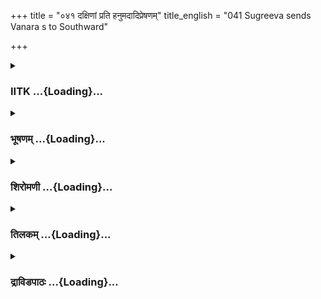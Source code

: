 +++
title = "०४१ दक्षिणां प्रति हनुमदादिप्रेषणम्"
title_english = "041 Sugreeva sends Vanara s to Southward"

+++
<div caption="श्रीराम-हरिसीताराममूर्ति-घनपाठिभ्यां वचनम्" class="audioEmbed" src="https://archive.org/download/Ramayana-recitation-Sriram-harisItArAmamUrti-Ghanapaati-v2/Kanda_4/Kanda_4_KSK-041-Dakshina_Disham_Prathi_Hanumadadi_Preshanam.mp3"></div>

<div class="js_include collapsed" newlevelforh1="3" title="IITK" unfilled url="/purANam/rAmAyaNam/audIchya-pAThaH/iitk/4_kiShkindhAkANDam/04-vAnara-preShaNam/041_daxiNAM_prati_hanumadAdipreShaNam.md">
<details><summary><h3>IITK ...{Loading}...</h3></summary>

Sugriva sends another troop including Hanuaman, Nila, Angada and
Jambavan in the southern direction



#### श्लोकः
##### मूलम्
ततः प्रस्थाप्य सुग्रीवस्तन्महद्वानरं बलम्।  
दक्षिणां प्रेषयामास वानरानभिलक्षितान्॥4.41.1॥

##### शब्दार्थः
सुग्रीवः Sugriva, महत् great, तत् that, वानरं बलम् monkey army, प्रस्थाप्य after despatching, ततः then, अभिलक्षितान् those recognised for excellence, वानरान् monkeys, दक्षिणाम् southern direction, प्रेषयामास sent forth.

##### आङ्ग्लानुवादः
Sugriva then sends in the southern direction another vanara army known for their excellence.



#### श्लोकः
##### मूलम्
नील मग्निसुतं चैव हनुमन्तं च वानरम्।  
पितामहसुतं चैव जाम्बवन्तं महाबलम्॥4.41.2॥  
सुहोत्रं च शरारिं च शरगुल्मं तथैव च।  
गजं गवाक्षं गवयं सुषेणमृषभं तथा॥4.41.3॥  
मैन्दं च द्विविदं चैव विजयं गन्धमादनम्।  
उल्कामुखमसङ्गं च हुताशनसुतावुभौ॥4.41.4॥  
अङ्गदप्रमुखान्वीरान्वीरः कपिगणेश्वरः।  
वेगविक्रमसम्पन्नान्सन्दिदेश विशेषवित्॥4.41.5॥

##### शब्दार्थः
वीरः hero, विशेषवित् extraordinary, कपिगणेश्वरः leader of the monkey army, अग्निसुतम् son of the firegod, नीलम् Nila, वानरम् monkey, हनुमन्तं च  and Hanumantha, पितामहसुतम् son of  
Brahma, महाबलम् of formidable strength, जाम्बवन्तं Jambavanta चैव also, सुहोत्रं च Suhotra and also, शरारिं च Sarari and, तथैव च so also, शरगुल्मम् Saragulma, गजम् Gaja, गवाक्षम् Gavaksha, गवयम् Gavaya, सुषेणम् Sushena, तथा so also, वृषभम् Vrisabha, मैन्दं च Mainda and, द्विविदं चैव Dvivida also, विजयम् Vijaya, गन्धमादनम् Gandhamadana, उल्कामुखम् Ulkamukha, असङ्गं च Asanga, हुताशनसुत son of firegod, उभौ both, अङ्गदप्रमुखान् Angada, वेगविक्रमसम्पन्नान् those endowed with speed and valour, वीरान् heroes, सन्दिदेश delivered the message.

##### आङ्ग्लानुवादः
The extraordinary Sugriva commanded Nila, son of the firegod, Hanuman, the formidable, Jambavan, son of Brahma, Suhotra, Sarari, Saragulma, Gaja, Gavaksha, Gavaya, Sushena, Vrishabam, Mainda, Dvivida, Vijaya, Gandhamadana, the two sons of Firegod, Ulkamuka and Asanga including Angada, leader of the group, to proceed. All of them were endowed with speed and valour.



#### श्लोकः
##### मूलम्
तेषामग्रेसरं चैव महाबलमथाङ्गदम्।  
विधाय हरिवीराणामादिशद्दक्षिणां दिशम्॥4.41.6॥

##### शब्दार्थः
अथ then, तेषाम् of them, हरिवीराणाम् of those monkeys, महाबलम् one of formidable strength, अङ्गदम् Angada, अग्रेसरम् leader, दक्षिणां दिशम् southern direction, आदिशत् ordered.

##### आङ्ग्लानुवादः
Then Sugriva ordered mighty Angada to lead the group of the heroic monkeys in the southern direction.



#### श्लोकः
##### मूलम्
ये केचन समुद्देशास्तस्यां दिशि सुदुर्गमाः।  
कपीशः कपिमुख्यानां स तेषां तानुदाहरत्॥4.41.7॥

##### शब्दार्थः
तस्यां दिशि in that quarter, दुर्गमाः inaccessible, ये केचन those, समुद्देशाः spots, सः कपीशः the monkey king, कपिमुख्यानाम् to the chieftains of monkeys, तानुदाहरत् he gave an account.

##### आङ्ग्लानुवादः
Sugriva, the monkey king, explained to the monkey chiefs about the inaccessible places in the southern direction.



#### श्लोकः
##### मूलम्
सहस्रशिरसं विन्ध्यं नानाद्रुमलतायुतम्।  
नर्मदां च नदीं रम्यां महोरगनिषेविताम्॥4.41.8॥  
ततो गोदावरीं रम्यां कृष्णवेणीं महानदीम्।  
वरदां च महाभागां महोरगनिषेविताम्॥4.41.9॥  
मेखलामुत्कलां चैव दशार्णनगराण्यपि।  
आश्ववन्तीमवन्तीं च सर्वामेवानुपश्यत॥4.41.10॥

##### शब्दार्थः
सहस्रशिरसम् of thousand peaks, नानाद्रुमलतायुतम् filled with several trees and creepers, विन्ध्यम् Vindhya, नर्मदां नदीं च and river Narmada, ततः then, रम्याम् delightful, गोदावरीम् Godavari, महानदीम् Mahanadi, कृष्णवेणीम् Krishnaveni, महाभागाम् Mahabhaga, महोरगनिषेविताम् inhabited by terrific serpents, वरदां च and Varada river, मेखलाम् river Mekhala, उत्कलां च एव Utkala also, दशार्णनगराण्यपि towns of Dasarna, आश्ववन्तीम् Asvavanti, अवन्तीम् Avanti, सर्वमेव all over, अनुपश्यत you may survey.

##### आङ्ग्लानुवादः
'Search for Sita all over Vindhya of a thousand peaks filled with several trees and creepers, and along the river Narmada. Then proceed to Godavari, lovely Krishnaveni, Mahanadi, Varada and Mahabhaga inhabited by terrific serpents.You may search Mekhala, Utkala and Dasarna cities, Asvavanti and Avanti countries also.



#### श्लोकः
##### मूलम्
विदर्भानृषिकांश्चैव रम्यान्माहिषकानपि।  
तथा वङ्गान्कलिङ्गांश्च कौशिकांश्च समन्ततः॥4.41.11॥  
अन्वीक्ष्य दण्डकारण्यं सपर्वतनदीगुहाम्।  
नदीं गोदावरीं चैव सर्वमेवानुपश्यत॥4.41.12॥  
तथैवान्ध्रांश्च पुण्ड्रांश्च चोलान्पाण्ड्यांत्स केरलान्।

##### शब्दार्थः
विदर्भान् in Vidarbha, ऋषिकांश्चैव and in Rishika, रम्यान् picturesque, माहिषकानपि country of  Mahishaka, तथा so also, वङ्गकलिङ्गांश्च Vanga and Kalinga, समन्ततः all over, कौशिकांश्च Kausika, सपर्वतनदीगुहाम् in the mountains, river banks and caves, दण्डकारण्यम् in Dandaka  
forest, अन्वीक्ष्य after searching for, गोदावरीं Godavari, नदीं river, चैव also, तथैव in the same way, आन्ध्रांश्च Andhra also, पुण्ड्रांश्च country Pundra even, चोलान् Chola, पाण्ड्यांत्स Pandya country, केरलान् Kerala, सर्वमेव all over, अनुपश्यत search.

##### आङ्ग्लानुवादः
'Look for Sita in the countries of Vidarbha and Rishika, in the picturesque country of Mashaka, Vanga and Kalinga and all over Kausika. Look for her in mountains caves and on river banks, in Dandaka forest, in Godavari, in Andhra also in Pundra, Chola and Pandya countries and all over Kerala.



#### श्लोकः
##### मूलम्
अयोमुखश्च गन्तव्यः पर्वतो धातुमण्डितः॥4.41.13॥  
विचित्रशिखर श्श्रीमांश्चित्रपुष्पितकाननः।  
सचन्दनवनोद्देशो मार्गितव्यो महागिरिः॥4.41.14॥

##### शब्दार्थः
धातुमण्डितः with ores, विचित्रशिखर wonderful peaks, श्रीमान् rich, चित्र पुष्पितकाननः a forest full of colourful flowers, अयोमुखः पर्वतः mount Ayomukha, गन्तव्यः should visit, सचन्दनवनोद्देशः of sandalwood forest, महागिरिः great mountain, मार्गितव्यः search.

##### आङ्ग्लानुवादः
'Look for Sita all over mount Ayomukha (known as Malaya), rich in ores. It has wonderful peaks. It looks colourful with the forest in bloom. This great mountain is full of sandalwood forest.



#### श्लोकः
##### मूलम्
ततस्तामापगां दिव्यां प्रसन्नसलिलां शिवाम्।  
तत्र द्रक्ष्यथ कावेरीं विहितामप्सरोगणैः॥4.41.15॥

##### शब्दार्थः
ततः then, दिव्याम् wonderful, प्रसन्नसलिलां शिवाम् river with pure and sacred waters, अप्सरोगणैः  celestial nymphs, विहिताम sport, ताम् that, कावेरीम् Cauvery, आपगाम् river, तत्र there, द्रक्ष्यथ you will see.

##### आङ्ग्लानुवादः
'Then you will see the sacred river Cauvery with pure and auspicious water, where celestial nymphs sport.



#### श्लोकः
##### मूलम्
तस्यासीनं नगस्याग्रे मलयस्य महौजसम्।  
द्रक्ष्यथाऽदित्यसङ्काशमगस्त्यमृषिसत्तमम्॥4.41.16॥

##### शब्दार्थः
महौजसम् a person shining brightly, तस्य its, नगस्य mountain's, अग्रे on the top, आसीनम्  seated, आदित्यसङ्काशम् like the Sun, ऋषिसत्तमम् a celebtated sage, अगस्त्यम् Agastya, द्रक्ष्यथ you find.

##### आङ्ग्लानुवादः
'Dwelling on the top of that Malaya mountain you will find celebrated sage Agastya, resplendent like the Sun.



#### श्लोकः
##### मूलम्
ततस्तेनाभ्यनुज्ञाताः प्रसन्नेन महात्मना।  
ताम्रपर्णीं ग्राहजुष्टां तरिष्यथ महानदीम्॥4.41.17॥

##### शब्दार्थः
ततः then, प्रसन्नेन by the pleasing one, महात्मना by the great soul, तेन by him, अनुज्ञाताः permitted, अथ then, ग्राहजुष्टाम् inhabited by alligators, ताम्रपर्णीम् Tamraparni, महानदीम् great river, तरिष्यथ cross.

##### आङ्ग्लानुवादः
'You will then come cross the great river Tamraparni infested with alligators. Cross it with the permission of the sage pleased (with you).



#### श्लोकः
##### मूलम्
सा चन्दनवनैर्दिव्यै प्रच्छन्ना द्वीपशालिनी।  
कान्तेव युवतिः कान्तां समुद्रमवगाहते॥4.41.18॥

##### शब्दार्थः
दिव्यैः lovely, चन्दनवनैः with sandalwood forests, प्रच्छन्ना covered, द्वीपशालिनी with wonderful islands, सा that, युवतिः young lady, कान्तां beloved, इव like, समुद्रम् ocean, अवगाहते reaches.

##### आङ्ग्लानुवादः
'With its wonderful islands covered with lovely sandalwood forests, the river mingles with the ocean just as a young beloved meets her lover.



#### श्लोकः
##### मूलम्
ततो हेममयं दिव्यं मुक्तामणिविभूषितम्।  
युक्तं कवाटं पाण्ड्यानां गता द्रक्ष्यथ वानराः॥4.41.19॥

##### शब्दार्थः
वानराः O monkeys, ततः then, युक्तम् fitted, हेममयम् full of gold, दिव्यम् endearing, मुक्तामणिविभूषितम् encrusted with pearls, पाण्ड्यानाम् Pandyas', कवाटम् gate, गताः you reach,  द्रक्ष्यथ you will find.

##### आङ्ग्लानुवादः
'O monkeys leaving that river, you will find encrusted with pearls the wonderful golden gate of the city of Pandyas (modern Madurai).



#### श्लोकः
##### मूलम्
ततस्समुद्रमासाद्य सम्प्रधार्यार्थनिश्चयम्।  
अगस्त्येनान्तरे तत्र सागरे विनिवेशितः॥4.41.20॥  
चित्रनानानगः श्रीमान्महेन्द्रः पर्वतोत्तमः।  
जातरूपमयः श्रीमानवगाढो महार्णवम्॥4.41.21॥

##### शब्दार्थः
ततः then, समुद्रम् ocean, आसाद्य after reaching, अर्थनिश्चयम् decision, सम्प्रधार्य after arriving at, अगस्त्येन by Agastya, तत्र there, सागरे in the sea, अन्तरे inside, विनिवेशितः set up, चित्रनानानगः filled with colourful trees, श्रीमान् rich, महेन्द्रः Mahendra, पर्वतोत्तमः best of mountains, जातरूपमयः full of gold, श्रीमान् rich, महार्णवम् great sea, अवगाढः immersed into.

##### आङ्ग्लानुवादः
'Then on reaching the sea shore, decide the course of action. Sage Agastya has set up (between the moat of the city and and the sea) a glorious golden mountain Mahendra. Filled with colourful trees, it stretches into the sea.



#### श्लोकः
##### मूलम्
नानाविधैर्नगैस् सर्वैलताभिश्चोपशोभितम्।  
देवर्षियक्षप्रवरैरप्सरोभिश्च सेवितम्॥4.41.22॥  
सिद्धचारणसङ्घैश्च प्रकीर्णं समनोरमम्।  
तमुपैति सहस्राक्षः सदा पर्वसु पर्वसु॥4.41.23॥

##### शब्दार्थः
नानाविधैः with different kinds of, सर्वैः by all, नगैः with trees, लताभिश्च even with vines, उपशोभितम् delightful, देवर्षियक्षप्रवरैः with gods, sages, yakshas, अप्सरोभिश्च and also with celestial nymphs, सेवितम् inhabited by, सिद्धचारणसङ्घैश्च with siddhas, charanas, प्रकीर्णम्  
scattered about, सुमनोरमम् very enchanting, तम् him, सहस्राक्षः thousandeyed Mahendra, पर्वसु पर्वसु on all full and new Moon days, सदा always, उपैति keeps coming.

##### आङ्ग्लानुवादः
'That mountain with several kinds of colourful trees and vines is frequented by gods, sages and prominent yakshas like siddhas and charanas. It is exceedingly delightful and even the thousandeyed Indra keeps visiting this place on full and new Moon days.



#### श्लोकः
##### मूलम्
द्वीपस्तस्यापरे पारे शतयोजनमायतः।  
अगम्यो मानुषैर्दीप्तस्तं मार्गध्वं समन्ततः॥4.41.24॥

##### शब्दार्थः
तस्य its, अपरे पारे on the other side, शतयोजनमायतः stretched over a distance of a hundred yojanas, मानुषैः for human beings, अगम्यः inaccessible, दीप्तः glittering, द्वीपः island, तम् that place, समन्ततः all over there, मार्गध्वम् explore.

##### आङ्ग्लानुवादः
'Beyond this, on the other side of the sea stretching over an area of a hundred yojanas is an island difficult to reach for humans. Which you may explore.



#### श्लोकः
##### मूलम्
तत्र सर्वात्मना सीता मार्गितव्या विशेषतः।  
स हि देशस्तु वध्यस्य रावणस्य दुरात्मनः॥4.41.25॥  
राक्षसाधिपतेर्वासस्सहस्राक्षसमद्युतेः।

##### शब्दार्थः
तत्र सीता there Sita, विशेषतः specially there, सर्वात्मना by all, मार्गितव्या search for, सः that, देशः region, वध्यस्य who deserves to be killed, दुरात्मनः of the evilminded, राक्षसाधिपतेः of the lord of demons, सहस्राक्षसमद्युतेः equal to thousandeyed Indra in radiance, रावणस्य Ravana's, वासः abode.

##### आङ्ग्लानुवादः




#### श्लोकः
##### मूलम्
दक्षिणस्य समुद्रस्य मध्ये तस्य तु राक्षसी॥4.41.26॥  
अङ्गारकेति विख्याता छायामाकृष्य भोजिनी।

##### शब्दार्थः
तस्य of that, समुद्रस्य of the sea, मध्ये in the midst, छायाम् shadow, आकृष्य after catching, भोजिनी she swallows, अङ्गारकेति Angaraka by name, विख्याता famous, राक्षसी ogress.

##### आङ्ग्लानुवादः
'In the midst of the southern sea is a famous ogress, Angaraka (also Simhika) by name who swallows humans by capturing them even by their shadows.



#### श्लोकः
##### मूलम्
एवं निस्संशयान्कृत्वा संशयान्नष्टसंशयाः॥4.41.27॥  
मृगयध्वं नरेन्द्रस्य पत्नीममिततेजसः।

##### शब्दार्थः
एवम् in that way, संशयान् doubts, निस्संशयान् making sure, कृत्वा after making, नष्टसंशयाः without any doubt, अमिततेजसः of the very effulgent, नरेन्द्रस्य king's, पत्नीम् wife, मृगयध्वम्  look for.

##### आङ्ग्लानुवादः
'In this way make sure wherever you have a doubt (of Sita's presence) and proceed to look for the consort of Rama, king of limitless lustre.



#### श्लोकः
##### मूलम्
तमतिक्रम्य लक्ष्मीवान्समुद्रे शतयोजने॥4.41.28॥  
गिरिः पुष्पितको नाम सिद्धचारणसेवितः।

##### शब्दार्थः
तम् that island, अतिक्रम्य after crossing, शतयोजने a hundred yojanas, समुद्रे in the sea, लक्ष्मीवान् prosperous island, सिद्धचरणसेवितः inhabited by siddhas and charanas, पुष्पितकोनाम named Pushpithaka, गिरिः mountain.

##### आङ्ग्लानुवादः




#### श्लोकः
##### मूलम्
चन्द्रसूर्यांशुसङ्काशस्सागराम्बुसमावृतः॥4.41.29॥  
भ्राजते विपुलैश्शृङ्गैरम्बरं विलिखन्निव।

##### शब्दार्थः
चन्द्रसूर्यांशुसङ्काशः bright like the radiance of Sun and Moon, सागराम्बुसमाश्रयः surrounded by seawater, अम्बरम् sky, विपुलैः with extended, शृङ्गैः with the peaks, विलिखन्निव as if scratching, भ्राजते shines.

##### आङ्ग्लानुवादः
'It looks bright, spreading its radiance like the Sun and Moon. It is surrounded by the sea. Its peaks appear as though scratching the sky.



#### श्लोकः
##### मूलम्
तस्यैकं काञ्चनं शृङ्गं सेवतेऽयं दिवाकरः॥4.41.30॥  
श्वेतं राजतमेकं च सेवतेऽयं निशाकरः।  
न तं कृतघ्नाः पश्यन्ति न नृशंसा न नास्तिकाः॥4.41.31॥

##### शब्दार्थः
तस्य its, एकम् one, शृङ्गम् peak, काञ्चनम् is golden, यम् which, दिवाकरः Sun, सेवते resorts to, एकम् one, श्वेतम् white one, राजतम् silver, अयं this, निशाकरः Moon, सेवते resorts, तम् him, कृतघ्नाः ungrateful, न पश्यन्ति cannot see, नृशंसाः the mean, न not, नास्तिकाः unbelievers, न not.

##### आङ्ग्लानुवादः
'The Sun resorts to its golden peak. The Moon rests over its silver peak. Neither the ungrateful, nor the mean nor the unbelievers can behold this (phenomenon).



#### श्लोकः
##### मूलम्
प्रणम्य शिरसा शैलं तं विमार्गत वानराः।  
तमतिक्रम्य दुर्धर्षस् सूर्यवान्नाम पर्वतः॥4.41.32॥  
अध्वना दुर्विगाहेन योजनानि चतुर्दश।

##### शब्दार्थः
वानराः O monkeys, तं शैलम् that mountain, शिरसा bowing down your head, विमार्गत  search, दुर्धर्षः unassailable, तम् that, अतिक्रम्य beyond this, दुर्विगाहेन by a difficult one, अध्वना travelling, चतुर्दश योजनानि fourteen yojanas, सूर्यवान्नाम called Suryavanam, पर्वतः mountain.

##### आङ्ग्लानुवादः
'O monkeys bowing down to that mountain, proceed in search of Sita. O unassailable vanaras, beyond this mountain is another called Suryavan. It is at a distance of fourteen yojanas and it is difficult to cover that distance.



#### श्लोकः
##### मूलम्
ततस्तमप्यतिक्रम्य वैद्युतो नाम पर्वतः॥4.41.33।  
सर्वकामफलैर्वृक्षैस् सर्वकालमनोहरैः।

##### शब्दार्थः
ततः then, तमपि even the mountain, अतिक्रम्य going beyond, सर्वकामफलैः with those yielding wishfulfilling fruits, सर्वकालमनोहरैः delightful in all seasons, वृक्षैः with trees, वैद्युतोनाम named Vaidyuta, पर्वतः mountain.

##### आङ्ग्लानुवादः
'Beyond that mountain lies Vaidyuta, a hill with trees yielding lovely fruits in all seasons which can satisfy all desires.



#### श्लोकः
##### मूलम्
तत्र भुक्त्वा वरार्हाणि मूलानि च फलानि च॥4.41.34॥  
मधूनि पीत्वा मुख्यानि परं गच्छत वानराः।

##### शब्दार्थः
वानराः O monkeys, तत्र there, वारार्हाणि choicest, मूलानि च roots and, फलानि च fruits, भूक्त्वा after eating, मुख्यानि best of, मधूनि honey, पीत्वा on drinking, परम् further, गच्छत go.

##### आङ्ग्लानुवादः
'O monkeys eat your cherlshed roots and fruits and drink the best of honey there and proceed further.



#### श्लोकः
##### मूलम्
तत्र नेत्रमनःकान्तः कुञ्जरो नाम पर्वतः॥4.41.35॥  
अगस्त्यभवनं यत्र निर्मितं विश्वकर्मणा।

##### शब्दार्थः
तत्र there, नेत्र मनःकान्तः pleasing to the eye and heart, कुञ्जरो नाम called Kunjara, पर्वतः mountain,यत्र there,विश्वकर्मणा by Visvakarma,अगस्त्यभवनम् home of Agastya, निर्मितम् is built.

##### आङ्ग्लानुवादः
'There you will find a mountain called Kunjara pleasing to the eye and pleasing to the heart. That is the hermitage of Agastya built by Visvakarma.



#### श्लोकः
##### मूलम्
तत्र योजनविस्तारमुच्छ्रितं दशयोजनम्॥4.41.36॥  
शरणं काञ्चनं दिव्यं नानारत्नविभूषितम्।

##### शब्दार्थः
तत्र there, योजनविस्तारम् a yojana in breadth, दशयोजनम् ten yojanas, उच्छ्रितम् tall, दिव्यम् wonderful, नानारत्नविभूषितम् adorned with many gems, काञ्चनम् gold, शरणम् dwelling.

##### आङ्ग्लानुवादः
'The hermitage of Agastya is one yojana in breadth and ten yojanas in height. It is wonderful, built of gold and adorned with many gems.



#### श्लोकः
##### मूलम्
तत्र भोगवती नाम सर्पाणामालयः पुरी॥4.41.37॥  
विशालकक्ष्या दुर्धर्षा सर्वतः परिरक्षिता।  
रक्षिता पन्नगैर्घोरैस्तीक्ष्णदष्ट्रैरैर्महाविषैः॥4.41.38॥  
सर्पराजो महाप्राज्ञो यस्यां वसति वासुकिः।

##### शब्दार्थः
तत्र there, विशालकक्ष्या a place with broad corridors, दुर्धर्षा an unassailable place, सर्वतः everywhere, परिरक्षिता protected, घोरैः by dreadful ones, तीक्ष्णं दष्ट्रै with sharp fangs, महाविषैः with highly poisonous ones, पन्नगैः with serpent, रक्षिता protected, सर्पाणाम् of serpents, आलयः abode, भोगवती नाम named Bhogavati, पुरी city, यस्याम् in it, सर्पराजः serpent king, महाप्राज्ञो very wise, वासुकिः Vasuki, वसति resides.

##### आङ्ग्लानुवादः
'There on that mountain (Kunjara) stands a city called Bhogavati, which is the abode of serpents. It has wide corridors. Guarded on all sides, it is unassailable since it is protected by venomous serpents with sharp fangs. The wise serpent king Vasuki resides there. (Bhogavati is the replica of the city of the same name in Patala, the sixth subterranean region)



#### श्लोकः
##### मूलम्
निर्याय मार्गितव्या च सा च भोगवती पुरी॥4.41.39॥  
तत्र चानन्तरा देशा ये केचन सुसम्वृताः।

##### शब्दार्थः
सा that, भोगवती पुरी city of Bhogavati, मार्गितव्या search, निर्याय after coming out, तत्र there, सुसम्वृताः well covered, ये केचन those as may be, अनन्तरा देशाः hidden locations

##### आङ्ग्लानुवादः
'Emerging from this city of Bhogavati, search all possible hidden places.



#### श्लोकः
##### मूलम्
तं च देशमतिक्रम्य महानृषभसंस्थितः॥4.41.40॥  
सर्वरत्नमयः श्रीमान् ऋषभो नाम पर्वतः।

##### शब्दार्थः
तं देशम्  that place, अतिक्रम्य after crossing, ऋषभसंस्थितः of the size of a bull, सर्वरत्नमयः filled with all gems, श्रीमान् rich, ऋषभोनाम named Rishaba, महान् huge, पर्वतःmountain

##### आङ्ग्लानुवादः
'With this place passed, you will see a huge mountain named Rishaba of the size of a bull  filled with all gems.



#### श्लोकः
##### मूलम्
गोशीर्षकं पद्मकं च हरिश्यामं च चन्दनम्॥4.41.41॥  
दिव्यमुत्पद्यते यत्र तच्चैवाग्निसमप्रभम्।

##### शब्दार्थः
यत्र in that place, गोशीर्षकम् gorochana, पद्मकं च padmaka, हरिश्यामं च greenish black, चन्दनम् sandal, अग्निसमप्रभम् bright red like fire, दिव्यम् amazing, तच्चैव that itself, उत्पद्यते grows

##### आङ्ग्लानुवादः
'There grow sandal trees of amazing colours like that of gorochana, padmaka (like lotus), greenish black and red as fire.



#### श्लोकः
##### मूलम्
न तु तच्चन्दनं दृष्टवा स्प्रष्टव्यं च कदाचन॥4.41.42॥  
रोहिता नाम गन्धर्वा घोरा रक्षन्ति तद्वनम्।

##### शब्दार्थः
तत् then, चन्दनम् sandal, दृष्टवा seeing, कदाचन ever, न स्प्रष्टव्यं तु do not touch, घोरां dreadful, तत् वनम् that forest, रोहिताः नाम named Rohita, गन्धर्वाः gandharva, रक्षन्ति protect.

##### आङ्ग्लानुवादः
'Never touch when you see the sandal trees, for they are guarded by dreadful gandharvas named Rohitas.



#### श्लोकः
##### मूलम्
तत्र गन्धर्वपतयः पञ्च सूर्यसमप्रभाः॥4.41.43॥  
शैलूषो ग्रामणी श्शिग्रु श्शुभ्रो बभ्रुस्तथैव च।  
रविसोमाग्निवपुषां निवासः पुण्यकर्मणाम्॥4.41.44॥

##### शब्दार्थः
तत्र there, शैलूषः Sailusha, ग्रामणीः Gramani, शिग्रु Sigru, शुभ्रः Subhra, तथैव so also, बभ्रुः Babhru, सूर्यसमप्रभाः with the Sun's radiance, पञ्च five, गन्धर्वपतयः Gandharva kings, रविसोमाग्निवपुषाम् with radiance like the Sun, Moon and Fire, पुण्यकर्मणाम् of those who have done meritorious deeds, निवासः dwelling.

##### आङ्ग्लानुवादः
'Five ghandharva kings named Sailusha, Gramani, Sigru, Subhra and Babhru who have the radiance like the Sun reside there. It is the abode of those who have done meritorious deeds.They glow like Sun, Moon and Fire.



#### श्लोकः
##### मूलम्
अन्ते पृथिव्या दुर्धर्षास्तत्र स्वर्गजितः स्थिताः।  
ततः परं न वस्सेव्यः पितृलोकस् सुदारुणः॥4.41.45॥

##### शब्दार्थः
ततः then, पृथिव्याः the earth, अन्ते at the end, दुर्धर्षाः unassailable, स्वर्गजितः those who had conquered heaven, स्थिताः stay in, ततःपरम् beyond that place, सुदारुणः dreadful, पितृलोकः world of the deceased ancestors, वः for you, सेव्यः possible to enter, नः not.

##### आङ्ग्लानुवादः
'The divine people who have earned a place in heaven stay there at the end of their life on earth. Beyond, lies the dreadful world of deceased ancestors. It is not possible for you to enter that place.



#### श्लोकः
##### मूलम्
राजधानी यमस्यैषा कष्टेन तमसा वृता।  
एतावदेव युष्माभिर्वीरा वानरपुङ्गवाः॥4.41.46॥  
शक्यं विचेतुं गन्तुं वा नातो गतिमतां गतिः।

##### शब्दार्थः
वीराः वानरपुङ्गवाः heroic monkeys, एषा that is, यमस्य राजधानी capital of Yama, कष्टेन with pitch, तमसा darkness, आवृता covered, युष्माभिः by you folks, एतावदेव till there only, विचेतुम् to search, गन्तुं वा or to go, शक्यम् possible, अतः beyond this place, गतिमताम् for those who advance, गतिः path, न not.

##### आङ्ग्लानुवादः
'O heroic monkeys that is the capital of Yama (god of death) covered with pitch darkness. You can go till that place. Beyond, there is no access for the earthlings.



#### श्लोकः
##### मूलम्
सर्वमेतत्समालोक्य यच्चान्यदपि दृश्यते॥4.41.47॥  
गतिं विदित्वा वैदेह्यास् सन्निवर्तितुमर्हथ।

##### शब्दार्थः
एतत् this, सर्वम् all over, अन्यत् other, यच्च whatever, दृश्यते you can see, समालोक्य after ransacking, वैदेह्याः Vaidehi's, गतिम् whereabouts, विदित्वा after knowing, सन्निवर्तितुम् to return, अर्हथ you will.

##### आङ्ग्लानुवादः
'Ransack this and all other places you can see. You should search for the whereabouts of Vaidehi before you return.



#### श्लोकः
##### मूलम्
यस्तु मासान्निवृत्तोऽग्रे दृष्टा सीतेति वक्ष्यति॥4.41.48॥  
मत्तुल्यविभवो भोगैस् सुखं स विहरिष्यति।

##### शब्दार्थः
यः whoever, मासात् by one month, अग्रे before, निवृत्तः returns, सीता Sita, दृष्टा is seen, इति thus, वक्ष्यति tells me, सः he, मत्तुल्यविभवः he will be as rich as I am, भोगैः in luxury, सुखम् happily, विहरिष्यति will enjoy.

##### आङ्ग्लानुवादः
'He who returns  in a month to announce Sita has been found will spend his life in luxury with as much prosperity as I do have.



#### श्लोकः
##### मूलम्
ततः प्रियतरो नास्ति मम प्राणाद्विशेषतः॥4.41.49॥  
कृतापराधो बहुशो मम बन्धुर्भविष्यति।

##### शब्दार्थः
ततः then, प्रियतरः dear, मम to me, प्राणात् more than life, विशेषतः specially, बहुशः by all means, कृतापराधः even if he has made a mistake, मम to me, बन्धुः dear and close, भविष्यति will be.

##### आङ्ग्लानुवादः
'None will be dearer to me than he. Even if he has made a mistake, he will be to me dear and near.



#### श्लोकः
##### मूलम्
अमितबलपराक्रमा भवन्तो  
विपुलगुणेषु कुलेषु च प्रसूताः।  
मनुजपतिसुतां यथा लभध्वं  
तदधिगुणं पुरुषार्थमारभध्वम्॥4.41.50॥

##### शब्दार्थः
भवन्तः all of you, अमितबलपराक्रमाः immeasurably mighty and powerful, विपुलगुणेषु with many virtues, कुलेषु in families, प्रसूताः you are born, मनुजपतिसुताम् daughter of the king, यथा in whatever way, लभध्वम् you find, तदधिगुणम् possesing meritorious quality, पुरुषार्थम् righteous pursuit, आरभध्वम् you may begin.

##### आङ्ग्लानुवादः
(NoteःThe Vindhya range and the several rivers mentioned here are not south of Kishkinda.The inconsistency is irreconcilable. Candidly speaking the geographical description is not at all factual. Some interpolator in the north (Kurukshetra as central region) has committed several anachronous inconsistencies betraying his ignorance of  geography.)  

#### समाप्तिः
 श्रीमद्रामायणे वाल्मीकीय आदिकाव्ये किष्किन्दाकाण्डे एकचत्वारिंशस्सर्गः॥  
Thus ends the fortyfirst sarga in Kishkindakanda of the first epic, the Holy Ramayana composed by sage Valmiki.

</details>
</div>
<div class="js_include collapsed" newlevelforh1="3" title="भूषणम्" unfilled url="/purANam/rAmAyaNam/audIchya-pAThaH/TIkA/bhUShaNa_iitk/4_kiShkindhAkANDam/04-vAnara-preShaNam/041_daxiNAM_prati_hanumadAdipreShaNam.md">
<details><summary><h3>भूषणम् ...{Loading}...</h3></summary>



ततः प्रस्थाप्य सुग्रीवस्तन्महद्वानरं बलम् ।  

दक्षिणां प्रेषयामास वानरानभिलक्षितान्  ॥  ४।४१।१  ॥   

अथ दक्षिणदिशि वानरप्रेषणमेकचत्वारिंशे ततः प्रस्थाप्येत्यादि ।
अभिलक्षितान् दृष्टापदानान्  ॥  ४।४१।१  ॥   

  

नीलमग्निसुतं चैव हनुमन्तं च वानरम् ।  

पितामहसुतं चैव जाम्बवन्तं महाबलम्  ॥  ४।४१।२  ॥   

सुहोत्रं च शरारिं च शरगुल्मं तथैव च ।  

गजं गवाक्षं गवयं सुषेणमृषभं तथा  ॥  ४।४१।३  ॥   

मैन्दं च द्विविदं चैव विजयं गन्धमादनम् ।  

उल्कामुखमसङ्गं च हुताशनसुतावुभौ  ॥  ४।४१।४  ॥   

नीलमित्यादि । अत्रोक्तः सुषेणस्तारापितुरन्यः  ॥  ४।४१।२४  ॥   

  

अङ्गदप्रमुखान्वीरान् वीरः कपिगणेश्वरः ।  

वेगविक्रमसम्पन्नान् सन्दिदेश विशेषवित्  ॥  ४।४१।५  ॥   

वेगविक्रमसम्पन्नप्रेषणे हेतुमाह विशेषविदिति  ॥  ४।४१।५  ॥   

  

तेषामग्रेसरं चैव महद्वलमसङ्गम् ।  

विधाय हरिवीराणामादिशद्दक्षिणां दिशम्  ॥  ४।४१।६  ॥   

तेषामिति । असङ्गम् अविलम्बगामि, वेगवदिति यावत् । बलं सैन्यम् । अग्रेसरम्
अग्रचरं विधाय  ॥  ४।४१।६  ॥   

  

ये केचन समुद्देशास्तस्यां दिशि सुदुर्गमाः ।  

कपीशः कपिमुख्यानां स तेषां तानुदाहरत्  ॥  ४।४१।७  ॥   

ये केचनेति । तान् समुद्देशान्  ॥  ४।४१।७  ॥   

  

सहस्रशिरसं विन्ध्यं नानाद्रुमलतायुतम् ।  

नर्मदां च नदीं दुर्गां महोरगनिषेविताम्  ॥  ४।४१।८  ॥   

ततो गोदावरीं रम्यां कृष्णवेणीं महानदीम् ।  

वरदां च महाभागां महोरगनिषेविताम्  ॥  ४।४१।९  ॥   

मेखलामुत्कलां चैव दशार्णनगराण्यपि ।  

अश्ववन्तीमवन्तीं च सर्वमेवानुपश्यत  ॥  ४।४१।१०  ॥   

सहस्रशिरसमित्यादि । पूर्ववन्मध्यदेशापेक्षया विन्ध्यस्य दक्षिणत्वव्यपदेशः
 ॥  ४।४१।८१०  ॥   

  

विदर्भानृषिकांश्चैव रम्यान्माहिषकानपि ।  

तथा वङ्गान् कलिङ्गांश्च कौशिकांश्च समन्ततः  ॥  ४।४१।११  ॥   

अन्वीक्ष्य दण्डकारण्यं सपर्वतनदीगुहम् ।  

नदीं गोदावरीं चैव सर्वमेवानुपश्यत ।  

तथैवान्ध्रांश्च पुण्ड्रांश्च चोलान् पाण्ड्यान् सकेरलान्  ॥  ४।४१।१२  ॥   

तत्र सर्वमेवानुपश्यतेत्यन्तेन विन्ध्यस्य
पश्चिमभागस्थांस्तद्दक्षिणपार्श्वस्थांश्च नदीनगरदेशानुपदिशति
विदर्भानित्यादिना । पूर्वभागस्थान् देशानुपदिशति नदीं गोदावरीमिति ।
दण्डकारण्यवर्तिगोदावरीखण्डमित्यर्थः  ॥  ४।४१।११,१२  ॥   

  

अयोमुखश्च गन्तव्यः पर्वतो धातुमण्डितः ।  

विचित्रशिखरः श्रीमांश्चित्रपुष्पितकाननः  ॥  ४।४१।१३  ॥   

सचन्दनवनोद्देशो मार्गितव्यो महागिरिः  ॥  ४।४१।१४  ॥   

अयोमुखः सह्यः  ॥  ४।४१।१३,१४  ॥   

  

ततस्तामापगां दिव्यां प्रसन्नसलिलां शिवाम् ।  

तत्र द्रक्ष्यथ कावेरीं विहितामप्सरोगणैः  ॥  ४।४१।१५  ॥   

तत इति । अप्सरोगणैः विहितां पूजितामित्यर्थः  ॥  ४।४१।१५  ॥   

  

तस्यासीनं नगस्याग्रे मलयस्य महौजसम् ।  

द्रक्ष्यथादित्यसङ्काशमगस्त्यमृषिसत्तमम्  ॥  ४।४१।१६  ॥   

ततस्तेनाभ्यनुज्ञाताः प्रसन्नेन महात्मना ।  

ताम्रपणीं ग्राहजुष्टां तरिष्यथ महानदीम्  ॥  ४।४१।१७  ॥   

सा चन्दनवनैर्दिव्यैः प्रच्छन्ना द्वीपशालिनी ।  

कान्तेव युवतिः कान्तं समुद्रमवगाहते  ॥  ४।४१।१८  ॥   

तस्येति । तस्य प्रसिद्धस्य  ॥  ४।४१।१६१८  ॥   

  

ततो हेममयं दिव्यं मुक्तामणिविभूषितम् ।  

युक्तं कवाटं पाण्ड्यानां गता द्रक्ष्यथ वानराः  ॥  ४।४१।१९  ॥   

तत इति । पाण्ड्यानां पाण्ड्यराजानाम् । युक्तं योग्यम् । कवाटम्, अनेन
नगरं लक्ष्यते । मुक्तारूपैर्मणिभिः रत्नैः भूषितम्, तदुत्पत्तिदेशत्वादिति
भावः  ॥  ४।४१।१९  ॥   

  

ततः समुद्रमासाद्य सम्प्रधार्यार्थनिश्चयम् ।  

अगस्त्येनान्तरे तत्र सागरे विनिवेशितः  ॥  ४।४१।२०  ॥   

चित्रनानानगः श्रीमान् महेन्द्रः पर्वतोत्तमः ।  

जातरूपमयः श्रीमानवगाढो महार्णवम्  ॥  ४।४१।२१  ॥   

नानाविधैर्नगैः सर्वैर्लताभिश्चोपशोभितम् ।  

देवर्षियक्षप्रवरैरप्सरोभिश्च सेवितम्  ॥  ४।४१।२२  ॥   

सिद्धचारणसङ्घैश्च प्रकीर्णं सुमनोहरम् ।  

तमुपैति सहस्राक्षः सदा पर्वसु पर्वसु  ॥  ४।४१।२३  ॥   

द्वीपस्तस्यापरे पारे शतयोजनमायतः ।  

अगम्यो मानुषैर्दीप्तस्तं मार्गध्व समन्ततः ।  

तत्र सर्वात्मना सीता मार्गितव्या विशेषतः  ॥  ४।४१।२४  ॥   

अथ महेन्द्रं वर्णयति तत इत्यादिना । मार्गितव्या विशेषत इत्यन्तमेकान्वयम्
। ततः पाण्ड्यनगरात् समुद्रमासाद्य अर्थनिश्चयं
कर्तव्यसमुद्रलङ्घनाद्यर्थनिश्चयं सम्प्रधार्य कृत्वा अगस्त्येन तत्र सागरे
अन्तरे अवकाशे निवेशितः । श्रीमान् पुष्पफलादिसमृद्धिमान्, श्रीमान्
कान्तिमान् महेन्द्रो ऽस्ति । तं पर्वतं पर्वसु पर्वसु
समुद्रस्नानायागच्छति । तस्यापरे पारे आन्तरालिकतीरे द्वीपो ऽस्ति तं
मार्गध्वम् । तत्र सर्वात्मना सर्वप्रयत्नेन विशेषतः सीता मार्गितव्या
इत्यर्थः  ॥  ४।४१।२०२४  ॥   

  

स हि देशस्तु वध्यस्य रावणस्य दुरात्मनः ।  

राक्षसाधिपतेर्वासः सहस्राक्षसमद्युतेः  ॥  ४।४१।२५  ॥   

दक्षिणस्य समुद्रस्य मध्ये तस्य तु राक्षसी ।  

अङ्गारकेति विख्याता छायामाकृष्य भोजनी  ॥  ४।४१।२६  ॥   

स हीति । एवं रावणालयावगमे ऽपि इतरदिक्षु वानरप्रेषणं स्थानान्तरे
सीतामादाय किं न गच्छेदिति शङ्क्येति बोध्यम्  ॥  ४।४१।२५,२६  ॥   

  

एवं निस्संशयान् कृत्वा संशयान्नष्टसंशयाः ।  

मृगयध्वं नरेन्द्रस्य पत्नीममिततेजसः  ॥  ४।४१।२७  ॥   

ननु पूर्वं "न जाने निलयं तस्य सर्वथा पापरक्षसः" इत्युक्तम्, सम्प्रति "स
हि देशस्तु वध्यस्य रावणस्य दुरात्मनः" इत्युच्यते, अतो
विरुद्धमिदमित्याशङ्क्य परिहरति एवमिति । एवं मदुक्तरीत्या संशयान्
संशयविषयभूतान् देशान् निःसंशयान् संशयाविषयीभूतान् निश्चितसदसद्भावान्
कृत्वा नष्टसंशयाः सन्तः अमिततेजसो नरेन्द्रस्य पत्नीं मृगयध्वम् ।
यदृच्छादर्शनापरिस्फुटज्ञातमर्थं कथं निश्चयेन कथयामीति न जान इति
पूर्वमुक्तम् । इदानीं तथाविधमप्यर्थमन्वेषणगौरवाय निश्चयेन ब्रवीमिति भावः
 ॥  ४।४१।२७  ॥   

  

तमतिक्रय्म लक्ष्मीवान् समुद्रे शतयोजने ।  

गिरिः पुष्पितको नाम सिद्धचारणसेवितः  ॥  ४।४१।२८  ॥   

चन्द्रसूर्यांशुसङ्काशः सागराम्बुसमावृतः ।  

भ्राजते विपुलैः शृङ्गैरम्बरं विलिखन्निव  ॥  ४।४१।२९  ॥   

तमतिक्रम्येति । "परावरयोगे च" इति क्त्वाप्रत्ययः । एवं पूर्वत्रापरत्र च
बोध्यम्  ॥  ४।४१।२८,२९  ॥   

  

तस्यैवं काञ्चनं शृङ्गं सेवते यं दिवाकरः ।  

श्वेतं राजतमेकं च सेवते यं निशाकरः  ॥  ४।४१।३०  ॥   

न तं कृतघ्नाः पश्यन्ति न नृशंसा न नास्तिकाः ।  

प्रणम्य शिरसा शैलं तं विमार्गत वानराः  ॥  ४।४१।३१  ॥   

तस्यैकमिति । दक्षिणायन इति शेषः  ॥  ४।४१।३०,३१  ॥   

  

तमतिक्रम्य दुर्धर्षाः सूर्यवान्नाम पर्वतः ।  

अध्वना दुर्विगाहेन योजनानि चतुर्दश  ॥  ४।४१।३२  ॥   

तमतिक्रम्यते । हे दुर्धर्षाः सूर्यवान् नाम पर्वतः, वर्तत इति शेषः ।
दुर्विगाहेनाध्वना उपलक्षितः । योजनानि चतुर्दश, पुष्पितकसूर्यवतोरन्तराल
इति शेषः  ॥  ४।४१।३२  ॥   

  

ततस्तमप्यतिक्रम्य वैद्युतो नामपर्वतः ।  

सर्वकामफलैर्वृक्षैः सर्वकालमनोहरैः  ॥  ४।४१।३३  ॥   

तत्र भुक्त्वा वरार्हाणि मूलानि च फलानि च ।  

मधूनि पीत्वा मुख्यानि परं गच्छत वानराः  ॥  ४।४१।३४  ॥   

तत्र नेत्रमनःकान्तः कुञ्जरो नाम पर्वतः ।  

अगस्त्यभवनं यत्र निर्मितं विश्वकर्मणा  ॥  ४।४१।३५  ॥   

वराणां श्रेष्ठानामर्हाणीति वरार्हाणि । परं ततः परं देशम्  ॥  ४।४१।३३३५
 ॥   

  

तत्र योजनविस्तारमुच्छ्रितं दशयोजनम् ।  

शरणं काञ्चनं दिव्यं नानारत्नविभूषितम्  ॥  ४।४१।३६  ॥   

अगस्त्यभवनं विशेषयति तत्र योजनेति । शरणं गृहम्  ॥  ४।४१।३६  ॥   

  

तत्र भोगवती नाम सर्पाणामालयः पुरी ।  

विशालकक्ष्या दुर्धर्षा सर्वतः परिरक्षिता  ॥  ४।४१।३७  ॥   

रक्षिता पन्नगैर्घोरैस्तीक्ष्णदंष्ट्रैर्महाविषैः ।  

सर्पराजो महाप्राज्ञो यस्यां वसति वासुकिः ।  

निर्याय मार्गितव्या च सा च भोगवती पुरी  ॥  ४।४१।३८  ॥   

नत्रेत्यादि । निर्याय अगस्त्यभवनान्निर्गत्य  ॥  ४।४१।३७,३८  ॥   

  

तत्र चानन्तरा देशा ये केचन सुसंवृताः  ॥  ४।४१।३९  ॥   

तत्रेति । ये अनन्तराः अव्यवहिता देशाः । ते मार्गितव्या इति शेषः  ॥ 
४।४१।३९  ॥   

  

तं च देशमतिक्रम्य महानृषभसंस्थितः ।  

सर्वरत्नमयः श्रीमानृषभो नाम पर्वतः  ॥  ४।४१।४०  ॥   

तं च देशमतिक्रम्य, तस्माद्देशात्परत इत्यर्थः । ऋषभसंस्थितः
ऋषभतुल्यसंस्थातः  ॥  ४।४१।४०  ॥   

  

तं च देशमतिक्रम्य महानृषभसंस्थितः ।  

सर्वरत्नमयः श्रीमानृषभो नाम पर्वतः  ॥  ४।४१।४१  ॥   

न तु तच्चन्दनं दृष्ट्वा स्प्रष्टव्यं च कदाचन ।  

रोहिता नाम गन्धर्वा घोरा रक्षन्ति तद्वनम्  ॥  ४।४१।४२  ॥   

तत्र गन्धर्वपतयः पञ्च सूर्यसमप्रभाः ।  

शैलूषो ग्रामणीः शिग्रुः शुभ्रो बभ्रुस्तथैव च  ॥  ४।४१।४३  ॥   

रविसोमाग्निवपुषां निवासः पुण्यकर्मणाम् ।  

अन्ते पृथिव्या दुर्धर्षास्तत्र स्वर्गजितः स्थिताः  ॥  ४।४१।४४  ॥   

ततः परं न वः सेव्यः पितृलोकः सुदारुणः ।  

राजधानी यमस्यैषां कष्टेन तमसा वृता  ॥  ४।४१।४५  ॥   

एतावदेव युष्माभिर्वीरा वानरपुङ्गवाः ।  

शक्यं विचेतुं गन्तुं वा नातो गतिमातां गतिः  ॥  ४।४१।४६  ॥   

सर्वमेतत्समालोक्य यच्चान्यदपि दृश्यते ।  

गतिं विदित्वा वैदेह्याः सन्निवर्तितुमर्हथ  ॥  ४।४१।४७  ॥   

यस्तु मासान्निवृत्तो ऽग्रे दृष्टा सीतेति वक्ष्यति ।  

मत्तुल्यविभवो भोगैः सुखं स विहरिष्यति  ॥  ४।४१।४८  ॥   

गोशीर्षंकं गोरोचनासदृशवर्णम् । पद्मकं पद्मदलसवर्णम् । हरिश्यामं
तमालदलवर्णम् । अग्निसमप्रभम् अग्निसदृशवर्णम् । एवंविधं दिव्यं चन्दनं
यत्रोत्पद्यते स ऋषभः पर्वतो वर्तत इति पूर्वेणान्वयः  ॥  ५।४१।४१४८  ॥   

  

ततः प्रियतरो नास्ति मम प्राणाद् विशेषतः ।  

कृतापराधो बहुशो मम बन्धुर्भविष्यति  ॥  ४।४१।४९  ॥   

ततः तस्मात् पुरुषात् प्रियतरो नास्ति । मम प्राणात् विशेषतः, सः प्रियतर
इति शेषः  ॥  ४।४१।४९  ॥   

  

अमितबलपराक्रमा भवन्तो विपुलगुणेषु कुलेषु च प्रसूताः ।  

मनुजपतिसुतां यथा लभध्वं तदधिगुणं पुरषार्थमारभध्वम्  ॥  ४।४१।५०  ॥   

इत्यार्षे श्रीरामायणे वाल्मीकीये आदिकाव्ये श्रीमत्किष्किन्धाकाण्डे
एकचत्वारिंशः सर्गः  ॥  ४१  ॥   

तदधिगुणं तदनुगुणम् । पुरुषार्थं पुरुषव्यापारम् । अत्र
संयमिनीपर्यन्तमभिधानात् सप्तद्वीपसागरगमनमर्थसिद्धम् । एवमुत्तरसर्गयोरपि
बोध्यम् । अत्र सार्धपञ्चाशत् श्लोकाः  ॥  ४।४१।५०  ॥   

इति श्रीगोविन्दराजविरचिते श्रीरामायणभूषणे मुक्ताहाराख्याने
किष्किन्धाकाण्डव्याख्याने एकचत्वारिंशः सर्गः  ॥  ४१  ॥   



</details>
</div>
<div class="js_include collapsed" newlevelforh1="3" title="शिरोमणी" unfilled url="/purANam/rAmAyaNam/audIchya-pAThaH/TIkA/shiromaNI_iitk/4_kiShkindhAkANDam/04-vAnara-preShaNam/041_daxiNAM_prati_hanumadAdipreShaNam.md">
<details><summary><h3>शिरोमणी ...{Loading}...</h3></summary>



दक्षिणस्यां दिशि वानरप्रेषणमुपक्रमते तत इति । ततः प्राचीप्रेषणानन्तरं
सुग्रीवो महत् वानरं बलम् अभिलक्षितान् कार्यसाधकत्वेन परीक्षितान् वानरान्
प्रस्थाप्य प्रस्थानविधिं कारयित्वेत्यर्थः, दक्षिणां दिशं प्रेषयामास  ॥ 
४।४१।१  ॥   

  

प्रेषणप्रकारमाह-- नीलमित्यादिभिः । देशविशेषवित् कपिगणेश्वरः सुग्रीवः
नीलप्रभृतीन् अङ्गदप्रमुखांश्च संदिदेश । द्वितीयः सुषेणः तारापितुरन्य इति
न पानरुक्त्यम् । श्लोकचतुष्टयमेकान्वयि  ॥  ४।४१।२५  ॥   

  

तेषामिति । तेषां प्रेष्याणां हरिवीराणामग्रेसरं मुख्यमङ्गदं विधाय
दक्षिणां दिशमादिशत् प्रेषयामास  ॥  ४।४१।६  ॥   

  

ये इति । तस्यां दक्षिणस्यां दिशि ये केचन समुद्देशाः प्रदेशाः सुदुर्गमाः
। तान् कपीशः सुग्रीवः कपिमुख्यानां कपिमुख्यान् समुदाहरत् अबोधयत ।
संबन्धसामान्याविवक्षया षष्ठी अग्रे इत्यस्याध्याहारो वा अत्र पक्षे
समुदाहरदित्यस्य अकथयदित्यर्थः  ॥  ४।४१।७  ॥   

  

तत्प्रकारमाह सहस्रेत्यादिभिः । विन्ध्यादीन् अनुपश्यत अन्वेषयत । अत्रापि
दिग्विभागः आर्यावर्ताद्बोध्यः । अतो विन्ध्यस्य तदुत्तरत्वे ऽपि न क्षतिः
। श्लोकपञ्चकमेकान्वयि  ॥  ४।४१।८१२  ॥   

  

अयोमुख इति । चित्रपुष्पितकाननः अयोमुखः पर्वतो गन्तव्यः  ॥  ४।४१।१३  ॥   

  

सुचन्दनेति । सुचन्दनवना उद्देशाः प्रदेशा यस्मिन् यस्य वा स महागिरिर्मलयो
मार्गितव्यः । अर्धं पृथक् । तत इति । ततो मार्गणसमये तत्र तस्मिन् मलये
अप्सरोगणैर्विहृतां कावेरीं द्रक्ष्यथ अर्धद्वयमेकान्वयि  ॥  ४।४१।१४  ॥   

  

तस्येति । तस्य नगस्य मलयस्याग्रे आसीनम् आदित्यसंकाशमगस्त्यं द्रक्ष्यथ
तत्राप्यगस्त्याश्रमस्य सत्वात् तन्नामकऋष्यन्तरकल्पनाद्वा न
पञ्चवटीप्रकरणाद्विरोधः  ॥  ४।४१।१५  ॥   

  

तत इति । तेनागस्त्येन अनुज्ञाता यूयं ग्राहजुष्टां बहुग्राहैः संवितां
ताम्रपाणीं महानदीं तरिष्यथ  ॥  ४।४१।१६  ॥   

  

सेति । चित्रैः चन्दनवनैः प्रच्छन्नद्वीपमालिनी आच्छन्नद्वीपसमूहवती सा
ताम्रपाणीं युवती कान्तेव कान्तं समुद्रमवगाहते प्रच्छन्नानि द्वीपानि
वारीणि च यस्या इति । भट्टव्याख्यया "द्वीपवारिणी" इति पाठः प्रतीयते ।
तत्र नुमागम आर्षो बोध्यः  ॥  ४।४१।१७  ॥   

  

तत इति । हे वानराः ततः ताम्रपर्ण्याः गताः यूयं हेममयं युक्तं पुरद्वारि
निविष्टं पाण्ड्यानां राजविशेषाणां कवाटं द्रक्ष्यथ  ॥  ४।४१।१८  ॥   

  

तत इति । समुद्रमासाद्य प्राप्य अर्थनिश्चयम् अर्थस्य अन्वेष्यसीताया
निश्चयं स्थितिनियमं संप्रधार्य तत्रत्यजन्तुभ्यः प्रश्नादिना निश्चित्य
चित्रसानुगतः विचित्रानेकसानुमान् तत्र सागरे अन्तरे तटे अगस्त्येन
विनिवेशितः अत एव फुल्लैः पुष्पितैर्नगैस्तरुभिर्लताभिश्चोपशोभितं
देवर्ष्यादिभिः शोभितं सिद्धादिभिः प्रकीर्णं व्याप्तं महार्णवमवगाढः
निमग्नैकपार्श्वः महेन्द्रः पर्वतो ऽन्वेषणीय इति शेषः ।
सार्धश्लोकत्रयमेकान्वयि  ॥  ४।४१।१९२२  ॥   

  

तमिति । तं निमग्नमहेन्द्राचलकं समुद्रं प्रवसु पर्वसु सहस्राक्षः सदा
उपैति तस्य समुद्रस्यापरे पारे शतयोजनविस्तृतः मानुषैरगम्यः दीप्तः
प्रकाशितो यो द्वीपस्तं समन्ततो मार्गध्वं परतटस्य द्वीपत्वं तु दक्षिणत
आगत्य समुद्रान्तरसंगमात् । सार्धश्लोक एकान्वयी  ॥  ४।४१।२३  ॥   

  

तत्रेति । सहस्राक्षसमद्युतेः वध्यस्य रावणस्य वासः वासाश्रयः स एव देशः
अतस्तत्र द्वीपे सर्वात्मना निखिलयत्नेन सीता विशेषतो मार्गितव्या ।
सार्धश्लोक एकान्वयी  ॥  ४।४१।२४,२५  ॥   

  

दक्षिणस्येति । दक्षिणस्य समुद्रस्य मध्ये छायामाक्षिप्य संगृह्य भोजिनी
छायावज्जन्तुभक्षणशीला अङ्गारेकेति विख्याता राक्षसी अस्तीति शेषः, एतेन
तदुल्लङ्घनं सावधानतया कर्तव्यमिति सूचितम्  ॥  ४।४१।२६  ॥   

  

एवमिति । नष्टसंशयाः सीताप्राप्तिविषयकसंशयरहिता यूयं संशयान्
तत्तदाकारविषयकसंशयसहितान् देशान् एवं मद्वचनेन निःसंशयान् कृत्वा
नरेन्द्रस्य रामस्य पत्नीं मृगयध्वम्  ॥  ४।४१।२७  ॥   

  

तमिति । तं लङ्काप्रदेशमतिक्रम्य विद्यमाने शतयोजनविस्तीर्णे समुद्रे
लक्ष्मीवान् सर्वसंपत्तिविशिष्टः सागराम्बुसमाश्रयः उत्तरावयवेन सागरजले
निमग्नः पुष्पितको नाम गिरिः विपुलैः शृङ्गैः अम्बरमाकाशं विलिखन्निव
भ्राजते । श्लोकद्वयमेकान्वयि  ॥  ४।४१।२८,२९  ॥   

  

तस्येति । तस्य पुष्पितकगिरेः एकं काञ्चनं शृङ्गमयं दिवाकरं सूर्यः सेवते
एकं राजतं शृङ्गमयं निशाकरः सेवते  ॥  ४।४१।३०  ॥   

  

नेति । तत् शृङ्गं कृतघ्नादयो न पश्यन्ति । तं तादृशशृङ्गवन्तं शैलं शिरसा
प्रणम्य विमार्गत  ॥  ४।४१।३१  ॥   

  

तमिति । तं शैलमतिक्रम्य विद्यमानः दुर्विगाहेन अध्वना उपलक्षितः
चतुर्दशयोजनानि सूर्यवान्नाम पर्वतो ऽस्तीति शेषः  ॥  ४।४१।३२  ॥   

  

तत इति । तं सूर्यवत् शैलमयमतिक्रम्य विद्यमानः सर्वाणि कामफलानि येषु तैः
सर्वकालमनोहरैः वृक्षैरुपलक्षितः वैद्युतो नाम पर्वतो ऽस्तीति शेषः  ॥ 
४।४१।३३  ॥   

  

तत्रेति । तत्र वैद्युतपर्वते वरार्हाणि अतिप्रशंसनीयानि मूलानि फलानि च
भुक्त्वा जुष्टानि सेवनीयानि मधूनि पीत्वा परमग्निमदेशं गच्छत  ॥  ४।४१।३४
 ॥   

  

तत्रेति । यत्र विश्वकर्मणा निर्मितमगस्त्यभवनं तत्र वैद्युतनामपर्वतसमीपे
नेत्रमनःकान्तः नेत्रमनसोरभिरामदाता कुञ्जरो नाम पर्वतो ऽस्तीति शेषः  ॥ 
४।४१।३५ ॥   

  

अगस्त्यभवनमेव वर्णयन्नाह तत्रेति । तत्र कुञ्जरनामपर्वते योजनं विस्तारो
यस्य तत् दशयोजनं दशयोजनपर्यन्तमुच्छ्रितं काञ्चनं स्वर्णमयं
नानारत्नविभूषितं शरणमगस्त्यगृहमस्तीति शेषः  ॥  ४।४१।३६  ॥   

  

तत्रेति । तत्र कुञ्जरनामपर्वते सर्पाणामालयः विशाला विस्तीर्णा रथ्या
मार्गा यस्यां सर्वतः परिरक्षिता दृढा घोरैः पन्नगैः रक्षिता भोगवती नाम
पुरी अस्तीति शेषः । सार्धश्लोक एकान्वयी  ॥  ४।४१।३७ ॥   

  

सर्पेति । सर्पराजो वासुकिः यस्यां वसति सा भोगवती पुरी निर्याय गत्वा
मार्गितव्या । तत्र पुरीसमीपे समावृताः अप्रकटाः अनन्तराः अव्यवहिताः ये
केचन देशाः ते च मार्गितव्याः । भोगवत्याः पाताले प्रसिद्धात्वे ऽपि अत्र
भोगवत्यन्तरकल्पनया न दोषः । सार्धश्लोक एकान्वयि  ॥  ४।४१।३८,३९  ॥   

  

तमिति । तं भोगवतीसमीपवर्तिनं देशमतिक्रम्य यत्र अग्निसमप्रभं दिव्यं
तत्प्रसिद्धं गोशीर्षकादिचन्दनविशेषजातिमत् उत्पद्यते सः ऋषभसंस्थितिः
वृषभाकृतिः ऋषभो नाम पर्वतः अस्तीति शेषः । श्लोकद्वयमेकान्वयि  ॥ 
४।४१।४०,४१  ॥   

  

नेति । तत् चन्दनं दृष्ट्वा कदाचन भविद्भिर्न स्प्रष्टव्यम् । तत्र हेतुः
रोहिता नाम गन्धर्वास्तद्वनं रक्षन्ति । तत्र हेतुः सूर्यसमप्रभाः
शैलूषादयः पञ्च गन्धर्वपतयः तत्र तस्मिन् वने निवसन्तीति शेषः ।
श्लोकद्वयमेकान्वयि  ॥  ४।४१।४२,४३  ॥   

  

रवीति । ततः ऋषभात्परतः पृथिव्याः अन्ते पुण्यकर्मणां रविसोमाग्निवपुषां
निवासः अत एव ततस्तत्र दुर्धर्षाः स्वर्गजित एव स्थिताः  ॥  ४।४१।४४  ॥   

  

तत इति । ततः परं परदेशवर्ती सुदारुणः पितृलोकः वो युष्माकं सेव्यो न ।
सुदारुणत्वे हेतुः कष्टेन दुःखेन तमसा आवृता एषा यमस्य राजधानी  ॥ 
४।४१।४५ ॥   

  

एतावदिति । एतावत् पितृलोकात् पूर्वमेव गन्तुं विचेतुं वा शक्यम् अतः परं
गतिमतां जीनन्मनुष्यादीनामित्यर्थः, गतिर्न  ॥  ४।४१।४६  ॥   

  

सर्वमिति । एतत् मद्बोधितं सर्वमन्यदपि यद्दृश्यते तदपि समालोक्य वैदेह्या
गतिं स्थितिं विदित्वा संनिवर्तितुमर्हथ  ॥  ४।४१।४७  ॥   

  

य इति । मासात् मासान्तदिनात् अग्रे पूर्वं निवृत्तो यो वानरः सीता मया
दृष्टेति वक्ष्यति स मत्तुल्यविभवः सन् भोगैः भोग्यपदार्थैः सुखं
विहरिष्यति । किंच यो मासादेव निवृत्तः सन् दृष्टेति अग्रे प्रथमं वक्ष्यति
सः अग्रे मत्संनिधौ वक्ष्यतीति वा मदग्रे विहरिष्यतीति वार्थः  ॥  ४।४१।४८
 ॥   

  

तत इति । ततः दृष्टा सीतेत्युक्तवतो ऽन्यो मम प्राणाद्विशेषतो विशेषः
प्रियतरो नास्ति स एव विशेषतः प्रियतर इत्यर्थः, अत एव सः कृतापराधो ऽपि मम
बन्धुः प्रीतिविषयीभूत एव भविष्यति तदपराधं न गणयिष्यामीत्यर्थः  ॥  ४।४१।४९
 ॥   

  

अमितेति । विपुलगुणेषु बहुगुणवत्सु कुलेषु प्रसूता अत एव अमितबलपराक्रमाः
अत एव भवन्तो दीप्तिमन्तो यूयं मनुजपतिसुतां जानकीं यथा येन प्रकारेण
लभध्वं तदनुगुणं तदनुसारिणं पुरुषार्थमारभध्वम्  ॥  ४।४१।५०  ॥   

  

इति श्रीमद्वाल्मीकीयरामायणव्याख्याने रामायणशिरोमणौ किष्किन्धाकाण्डे
एकचत्वारिंशः सर्गः  ॥  ४।४१  ॥   

  



</details>
</div>
<div class="js_include collapsed" newlevelforh1="3" title="तिलकम्" unfilled url="/purANam/rAmAyaNam/audIchya-pAThaH/TIkA/tilaka_iitk/4_kiShkindhAkANDam/04-vAnara-preShaNam/041_daxiNAM_prati_hanumadAdipreShaNam.md">
<details><summary><h3>तिलकम् ...{Loading}...</h3></summary>



तत इति । अभिलक्षितान्कार्यसमर्थत्वेन निर्मितान्  ॥  ४।४१।१३  ॥   

  

अयं सुषेणस्तारापितुरन्यः । हुताशनसुताविति अग्नित्वव्याप्यं
हुताशनत्वमित्यग्निहुताशनयोर्भेदः  ॥  ४।४१।४  ॥   

  

विशेषविदन्वेष्टव्यदेशविशेषवित्  ॥  ४।४१।५  ॥   

  

अग्रेसरं मुख्यम् । "असङ्ग्रहम्" इति पाठे ऽसङ्कोचप्रभुमित्यर्थः ।
दक्षिणां दिशमादिशत् अन्वेष्टव्यत्वेनेति शेषः  ॥  ४।४१।६  ॥   

  

तस्यां दिशि ये दुर्गमास्तान्समुदाहरदुवाच  ॥  ४।४१।७  ॥   

  

अत्राप्यार्यावर्तापेक्षया दक्षिणत्वम् । तदाह सहस्रशिरसं सहस्रशिखरम्  ॥ 
४।४१।८  ॥   

  

गोदावरीं विन्ध्यपूर्वप्रदेशवर्तिगोदावरीं नदीम् । मेखलादयो देशभेदाः  ॥ 
४।४१।९ ॥   

  

"ऋष्टिकान्" इति पाठः  ॥  ४।४१।१०  ॥   

  

मत्स्याश्च कलिङ्गाश्च तान्  ॥  ४।४१।११  ॥   

  

नदीं गोदावरीं दण्डकारण्यवर्तिगोदावरीप्रदेशम्  ॥  ४।४१।१२  ॥   

  

अयोमुख इति मलयस्य नामान्तरम् सुचन्दनवनत्वलिङ्गात्  ॥  ४।४१।१३,१४  ॥   

  

तस्यायोमुखपर्यायस्य  ॥  ४।४१।१५  ॥   

  

अगस्त्यमिति यद्यपि पञ्चवटीत उदग्भागे ऽगस्त्याश्रमः
पूर्वमुक्तस्तथाप्यत्रापि बोध्यः । वाल्मीकेरनेकदेशेष्वाश्रमवत्समाननामान्य
एवायमित्यन्ये  ॥  ४।४१।१६  ॥   

  

ग्राहजुष्टामित्यादि ताम्रपर्णीविशेषणम् चन्दनैः प्रच्छन्नानि द्वीपानि
वारि च यस्याः सा प्रच्छन्नद्वीपवारिणी प्रच्छन्नशरीरेति यावत्  ॥  ४।४१।१७
 ॥   

  

अत एव युवती कान्तेव  ॥  ४।४१।१८  ॥   

  

युक्तं पुरप्राकारघटितम् । अर्थे समुद्रतरणरूपे निश्चयं रक्ताशक्तनिश्चयं
संप्रधार्यं कृत्वा  ॥  ४।४१।१९  ॥   

  

तत्र प्लवनसाधनभूतः पर्वत उपदिश्यते अगस्त्येनेति । सागरे ऽन्तरे
सागरखातसंबन्धिन्यन्तरे ऽवकाशे ऽगस्त्येन विनिवेशितः प्रतिष्ठापितो
महेन्द्रः पर्वतोत्तमो ऽस्ति । श्रीमान्सुन्दरः  ॥  ४।४१।२०  ॥   

  

अवगाढः प्रविष्टैकपार्श्वः  ॥  ४।४१।२१,२२  ॥   

  

तद्युक्तविशेषणविशिष्टम् । सहस्राक्ष उपैतीत्यनेन
महेन्द्राधिष्ठितत्वादन्वर्थनामकत्वं महेन्द्रस्य सूचितम् । अपरे पारे ऽपरे
परतीरे । अपरशब्दो विशेषवाची । परतीरविशेषे प्रतिष्ठित इति शेषः । द्वीप
इति । उत्तरभागे दक्षिणे लवणसमुद्र इति तस्य द्वीपत्वम् । सगरखातो
ऽप्येकदेशेनोदग्भागे च समुद्रसंबद्धः  ॥  ४।४१।२३  ॥   

  

दीप्तः स्वर्णभूयिष्ठत्वात्तत्र द्वीपे सर्वात्मना सर्वप्रकारेण । विशेषत
एकदेशमप्यनुपेक्ष्य  ॥  ४।४१।२४,२५  ॥   

  

समुद्रसंबद्धत्वात्सागरो ऽपि समुद्रत्वेन समुद्रश्च सागरत्वेन व्यवह्रियत
इत्यविरोधः । तस्य तु रावणस्य तु भोजनी भोक्तुशीला?  ॥  ४।४१।२६  ॥   

  

संशयान्संशयविषयान्देशान्निःसंशयान्सम्यगन्वेषणेन कृत्वा, ततो नष्टसंशया
आप्तसत्त्वासत्वनिश्चयास्तत्रासत्वे सति तं लङ्काद्वीपमतिक्रम्य मृगयध्वम्
 ॥  ४।४१।२७  ॥   

  

क्व मार्गणीया तत्राह-- लक्ष्मीवानिति  ॥  ४।४१।२८,२९  ॥   

  

तस्य काञ्चनं शृङ्गमस्ति । यं भगवान्सूर्यः सेवते नित्यं संनिहितो भवति ।
शृङ्गशब्दो ऽर्धर्चादिः । अतश्चन्द्रसूर्याधिष्टितत्वात्तं कृतघ्ना न
पश्यन्ति  ॥  ४।४१।३०,३१  ॥   

  

चतुर्दशेति तैरुपलक्षित इत्यर्थः  ॥  ४।४१।३२३४  ॥   

  

तत्र कुञ्जरपर्वते । अगस्त्यभवनवर्णनम्-- योजनेत्यादि । इदं
तृतीयमगस्त्यस्थानम्  ॥  ४।४१।३५  ॥   

  

शरणं गृहम् अगस्त्यस्येति शेषः । तत्र कुञ्जरपर्वत एव । आलयशब्दो नित्यं
पुल्लिङ्गः । यद्यपि भोगवती रसातले प्रसिद्धा, तथापि रावणस्य
जनस्थानवत्सर्पाणामपि भोगवत्याख्यपुरं भूमावप्यस्तीति वासुकेर्भुव उपर्यपि
योगवैभवात्स्थितिरिति चेत एवावगन्तव्यम् । यथा ऽगस्त्यस्य
कुञ्जरपर्वतावच्छिन्ने विश्वकर्मनिर्मितभवने नक्षत्रपदे मलये पञ्चवटी
दक्षिणभागे च वासस्तथेति ध्येयम्  ॥  ४।४१।३६,३७  ॥   

  

निर्याय विशेषतो गत्वा  ॥  ४।४१।३८  ॥   

  

समावृता गुप्तास्ते च मार्गितव्याः । ऋषभसंस्थितिर्ऋषभाकारसंस्थानवान्  ॥ 
४।४१।३९  ॥   

  

गोशीर्षकादयश्चन्दनभेदाः  ॥  ४।४१।४०,४१  ॥   

  

तच्चन्दनास्प्रष्टृत्वे हेतुः-- रोहिता इति  ॥  ४।४१।४२,४३  ॥   

  

ततः ऋषभात्परतः पृथिव्या अन्ते पुण्यकर्मणां निवासस्तत्र स्वर्गजित एव
स्थिता भवन्ति, अतो हतोस्ततः परं पितृलोको न सेव्यो ऽगम्यः  ॥  ४।४१।४४४७
 ॥   

  

बहुशः कृतापराधो ऽपीत्यर्थः  ॥  ४।४१।४८  ॥   

  

लभध्वं लप्स्यध्वम् । तथा तत्कार्यमुद्दिश्याधिगुणमधिकगुणोपेतं पुरुषार्थं
पुरुषयत्नमारभध्वम्  ॥  ४।४१।४९  ॥   

  

इति श्रीरामाभिरामे श्रीरामीये रामायणतिलके वाल्मीकीय आदिकाव्ये
किष्किन्धाकाण्डे एकचत्वारिंशः सर्गः  ॥  ४।४१  ॥   

  



</details>
</div>
<div class="js_include collapsed" newlevelforh1="3" title="द्राविडपाठः" unfilled url="/purANam/rAmAyaNam/drAviDapAThaH/4_kiShkindhAkANDam/04-vAnara-preShaNam/041_daxiNAM_prati_hanumadAdipreShaNam.md">
<details><summary><h3>द्राविडपाठः ...{Loading}...</h3></summary>



  
ततः प्रस्थाप्य सुग्रीवस्तन्महद्वानरं बलम्।  
दक्षिणां प्रेषयामास वानरानभिलक्षितान् ॥ 4.41.1 ॥   
नीलमग्निसुतं चैव हनुमन्तं च वानरम्।  
पितामहसुतं चैव जाम्बवन्तं महाबलम् ॥ 4.41.2 ॥   
सुहोत्रं च शरारिं च शरगुल्मं तथैव च।  
गजं गवाक्षं गवयं सुषेणमृषभं तथा ॥ 4.41.3 ॥   
मैन्दं च द्विविदं चैव विजयं गन्धमादनम्।  
उल्कामुखमसङ्गं च हुताशनसुतावुभौ ॥ 4.41.4 ॥   
अङ्गदप्रमुखान्वीरान् वीरः कपिगणेश्वरः।  
वेगविक्रमसम्पन्नान् सन्दिदेश विशेषवित् ॥ 4.41.5 ॥   
तेषामग्रेसरं चैव महद्वलमसङ्गम्।  
विधाय हरिवीराणामादिशद्दक्षिणां दिशम् ॥ 4.41.6 ॥   
ये केचन समुद्देशास्तस्यां दिशि सुदुर्गमाः।  
कपीशः कपिमुख्यानां स तेषां तानुदाहरत् ॥ 4.41.7 ॥   
सहस्रशिरसं विन्ध्यं नानाद्रुमलतायुतम्।  
नर्मदां च नदीं दुर्गां महोरगनिषेविताम् ॥ 4.41.8 ॥   
ततो गोदावरीं रम्यां कृष्णवेणीं महानदीम्।  
वरदां च महाभागां महोरगनिषेविताम् ॥ 4.41.9 ॥   
मेखलामुत्कलां चैव दशार्णनगराण्यपि।  
अश्ववन्तीमवन्तीं च सर्वमेवानुपश्यत ॥ 4.41.10 ॥   
विदर्भानृषिकांश्चैव रम्यान्माहिषकानपि।  
तथा वङ्गान् कलिङ्गांश्च कौशिकांश्च समन्ततः ॥ 4.41.11 ॥   
नदीं गोदावरीं चैव सर्वमेवानुपश्यत।  
तथैवान्ध्रांश्च पुण्ड्रांश्च चोलान् पाण्ड्यान् सकेरलान् ॥ 4.41.12 ॥   
अयोमुखश्च गन्तव्यः पर्वतो धातुमण्डितः।  
विचित्रशिखरः श्रीमांश्चित्रपुष्पितकाननः ॥ 4.41.13 ॥   
सचन्दनवनोद्देशो मार्गितव्यो महागिरिः ॥ 4.41.14 ॥   
ततस्तामापगां दिव्यां प्रसन्नसलिलां शिवाम्।  
तत्र द्रक्ष्यथ कावेरीं विहितामप्सरोगणैः ॥ 4.41.15 ॥   
तस्यासीनं नगस्याग्रे मलयस्य महौजसम्।  
द्रक्ष्यथादित्यसङ्काशमगस्त्यमृषिसत्तमम् ॥ 4.41.16 ॥   
ततस्तेनाभ्यनुज्ञाताः प्रसन्नेन महात्मना।  
ताम्रपणीं ग्राहजुष्टां तरिष्यथ महानदीम् ॥ 4.41.17 ॥   
सा चन्दनवनैर्दिव्यैः प्रच्छन्ना द्वीपशालिनी।  
कान्तेव युवतिः कान्तं समुद्रमवगाहते ॥ 4.41.18 ॥   
ततो हेममयं दिव्यं मुक्तामणिविभूषितम्।  
युक्तं कवाटं पाण्ड्यानां गता द्रक्ष्यथ वानराः ॥ 4.41.19 ॥   
ततः समुद्रमासाद्य सम्प्रधार्यार्थनिश्चयम्।  
अगस्त्येनान्तरे तत्र सागरे विनिवेशितः ॥ 4.41.20 ॥   
चित्रनानानगः श्रीमान् महेन्द्रः पर्वतोत्तमः।  
जातरूपमयः श्रीमानवगाढो महार्णवम् ॥ 4.41.21 ॥   
नानाविधैर्नगैः सर्वैर्लताभिश्चोपशोभितम्।  
देवर्षियक्षप्रवरैरप्सरोभिश्च सेवितम् ॥ 4.41.22 ॥   
सिद्धचारणसङ्घैश्च प्रकीर्णं सुमनोहरम्।  
तमुपैति सहस्राक्षः सदा पर्वसु पर्वसु ॥ 4.41.23 ॥   
अगम्यो मानुषैर्दीप्तस्तं मार्गध्व समन्ततः।  
तत्र सर्वात्मना सीता मार्गितव्या विशेषतः ॥ 4.41.24 ॥   
स हि देशस्तु वध्यस्य रावणस्य दुरात्मनः।  
राक्षसाधिपतेर्वासः सहस्राक्षसमद्युतेः ॥ 4.41.25 ॥   
दक्षिणस्य समुद्रस्य मध्ये तस्य तु राक्षसी।  
अङ्गारकेति विख्याता छायामाकृष्य भोजनी ॥ 4.41.26 ॥   
एवं निस्संशयान् कृत्वा संशयान्नष्टसंशयाः।  
मृगयध्वं नरेन्द्रस्य पत्नीममिततेजसः ॥ 4.41.27 ॥   
तमतिक्रय्म लक्ष्मीवान् समुद्रे शतयोजने।  
गिरिः पुष्पितको नाम सिद्धचारणसेवितः ॥ 4.41.28 ॥   
चन्द्रसूर्यांशुसङ्काशः सागराम्बुसमावृतः।  
भ्राजते विपुलैः शृङ्गैरम्बरं विलिखन्निव ॥ 4.41.29 ॥   
तस्यैवं काञ्चनं शृङ्गं सेवते यं दिवाकरः।  
श्वेतं राजतमेकं च सेवते यं निशाकरः ॥ 4.41.30 ॥   
न तं कृतघ्नाः पश्यन्ति न नृशंसा न नास्तिकाः।  
प्रणम्य शिरसा शैलं तं विमार्गत वानराः ॥ 4.41.31 ॥   
तमतिक्रम्य दुर्धर्षाः सूर्यवान्नाम पर्वतः।  
अध्वना दुर्विगाहेन योजनानि चतुर्दश ॥ 4.41.32 ॥   
ततस्तमप्यतिक्रम्य वैद्युतो नामपर्वतः।  
सर्वकामफलैर्वृक्षैः सर्वकालमनोहरैः ॥ 4.41.33 ॥   
तत्र भुक्त्वा वरार्हाणि मूलानि च फलानि च।  
मधूनि पीत्वा मुख्यानि परं गच्छत वानराः ॥ 4.41.34 ॥   
तत्र नेत्रमनःकान्तः कुञ्जरो नाम पर्वतः।  
अगस्त्यभवनं यत्र निर्मितं विश्वकर्मणा ॥ 4.41.35 ॥   
तत्र योजनविस्तारमुच्छ्रितं दशयोजनम्।  
शरणं काञ्चनं दिव्यं नानारत्नविभूषितम् ॥ 4.41.36 ॥   
तत्र भोगवती नाम सर्पाणामालयः पुरी।  
विशालकक्ष्या दुर्धर्षा सर्वतः परिरक्षिता ॥ 4.41.37 ॥   
सर्पराजो महाप्राज्ञो यस्यां वसति वासुकिः।  
निर्याय मार्गितव्या च सा च भोगवती पुरी ॥ 4.41.38 ॥   
तत्र चानन्तरा देशा ये केचन सुसंवृताः ॥ 4.41.39 ॥   
तं च देशमतिक्रम्य महानृषभसंस्थितः।  
सर्वरत्नमयः श्रीमानृषभो नाम पर्वतः ॥ 4.41.40 ॥   
तं च देशमतिक्रम्य महानृषभसंस्थितः।  
सर्वरत्नमयः श्रीमानृषभो नाम पर्वतः ॥ 4.41.41 ॥   
न तु तच्चन्दनं दृष्ट्वा स्प्रष्टव्यं च कदाचन।  
रोहिता नाम गन्धर्वा घोरा रक्षन्ति तद्वनम् ॥ 4.41.42 ॥   
तत्र गन्धर्वपतयः पञ्च सूर्यसमप्रभाः।  
शैलूषो ग्रामणीः शिग्रुः शुभ्रो बभ्रुस्तथैव च ॥ 4.41.43 ॥   
रविसोमाग्निवपुषां निवासः पुण्यकर्मणाम्।  
अन्ते पृथिव्या दुर्धर्षास्तत्र स्वर्गजितः स्थिताः ॥ 4.41.44 ॥   
ततः परं न वः सेव्यः पितृलोकः सुदारुणः।  
राजधानी यमस्यैषां कष्टेन तमसा वृता ॥ 4.41.45 ॥   
एतावदेव युष्माभिर्वीरा वानरपुङ्गवाः।  
शक्यं विचेतुं गन्तुं वा नातो गतिमातां गतिः ॥ 4.41.46 ॥   
सर्वमेतत्समालोक्य यच्चान्यदपि दृश्यते।  
गतिं विदित्वा वैदेह्याः सन्निवर्तितुमर्हथ ॥ 4.41.47 ॥   
यस्तु मासान्निवृत्तोऽग्रे दृष्टा सीतेति वक्ष्यति।  
मत्तुल्यविभवो भोगैः सुखं स विहरिष्यति ॥ 4.41.48 ॥   
ततः प्रियतरो नास्ति मम प्राणाद् विशेषतः।  
कृतापराधो बहुशो मम बन्धुर्भविष्यति ॥ 4.41.49 ॥   
अमितबलपराक्रमा भवन्तो विपुलगुणेषु कुलेषु च प्रसूताः।  
मनुजपतिसुतां यथा लभध्वं तदधिगुणं पुरषार्थमारभध्वम् ॥ 4.41.50 ॥   

</details>
</div>
